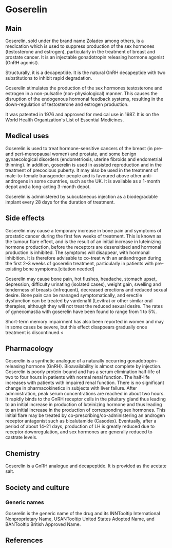 # Goserelin


## Main

Goserelin, sold under the brand name Zoladex among others, is a medication which is used to suppress production of the sex hormones (testosterone and estrogen), particularly in the treatment of breast and prostate cancer. It is an injectable gonadotropin releasing hormone agonist (GnRH agonist).

Structurally, it is a decapeptide. It is the natural GnRH decapeptide with two substitutions to inhibit rapid degradation.

Goserelin stimulates the production of the sex hormones testosterone and estrogen in a non-pulsatile (non-physiological) manner. This causes the disruption of the endogenous hormonal feedback systems, resulting in the down-regulation of testosterone and estrogen production.

It was patented in 1976 and approved for medical use in 1987. It is on the World Health Organization's List of Essential Medicines.


## Medical uses

Goserelin is used to treat hormone-sensitive cancers of the breast (in pre- and peri-menopausal women) and prostate, and some benign gynaecological disorders (endometriosis, uterine fibroids and endometrial thinning). In addition, goserelin is used in assisted reproduction and in the treatment of precocious puberty. It may also be used in the treatment of male-to-female transgender people and is favoured above other anti-androgens in some countries, such as the UK. It is available as a 1-month depot and a long-acting 3-month depot.

Goserelin is administered by subcutaneous injection as a biodegradable implant every 28 days for the duration of treatment.


## Side effects

Goserelin may cause a temporary increase in bone pain and symptoms of prostatic cancer during the first few weeks of treatment. This is known as the tumour flare effect, and is the result of an initial increase in luteinizing hormone production, before the receptors are desensitised and hormonal production is inhibited. The symptoms will disappear, with hormonal inhibition. It is therefore advisable to co-treat with an antiandrogen during the first 2–3 weeks of goserelin treatment, particularly in patients with pre-existing bone symptoms.[citation needed]

Goserelin may cause bone pain, hot flushes, headache, stomach upset, depression, difficulty urinating (isolated cases), weight gain, swelling and tenderness of breasts (infrequent), decreased erections and reduced sexual desire. Bone pain can be managed symptomatically, and erectile dysfunction can be treated by vardenafil (Levitra) or other similar oral therapies, although they will not treat the reduced sexual desire. The rates of gynecomastia with goserelin have been found to range from 1 to 5%.

Short-term memory impairment has also been reported in women and may in some cases be severe, but this effect disappears gradually once treatment is discontinued.<


## Pharmacology

Goserelin is a synthetic analogue of a naturally occurring gonadotropin-releasing hormone (GnRH). Bioavailability is almost complete by injection. Goserelin is poorly protein-bound and has a serum elimination half-life of two to four hours in patients with normal renal function. The half-life increases with patients with impaired renal function. There is no significant change in pharmacokinetics in subjects with liver failure. After administration, peak serum concentrations are reached in about two hours. It rapidly binds to the GnRH receptor cells in the pituitary gland thus leading to an initial increase in production of luteinizing hormone and thus leading to an initial increase in the production of corresponding sex hormones. This initial flare may be treated by co-prescribing/co-administering an androgen receptor antagonist such as bicalutamide (Casodex). Eventually, after a period of about 14–21 days, production of LH is greatly reduced due to receptor downregulation, and sex hormones are generally reduced to castrate levels.


## Chemistry

Goserelin is a GnRH analogue and decapeptide. It is provided as the acetate salt.


## Society and culture



### Generic names

Goserelin is the generic name of the drug and its INNTooltip International Nonproprietary Name, USANTooltip United States Adopted Name, and BANTooltip British Approved Name.


## References



